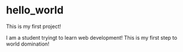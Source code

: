 # hello_world
This is my first project!

I am a student tryingt to learn web development! 
This is my first step to world domination!

